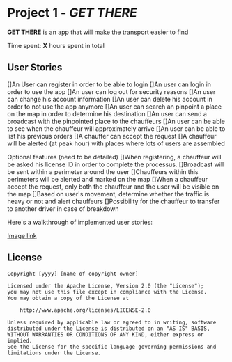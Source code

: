 # Project 1 - *GET THERE*

**GET THERE**  is an app that will make the transport easier to find

Time spent: **X** hours spent in total

## User Stories



[]An User can register in order to be able to login
[]An user can login in order to use the app
[]An user can log out for security reasons
[]An user can change his account information
[]An user can delete his account in order to not use the app anymore
[]An user can search an pinpoint a place on the map in order to determine his destination
[]An user can send a broadcast with the pinpointed place to the chauffeurs
[]An user can be able to see when the chauffeur will approximately arrive
[]An user can be able to list his previous orders
[]A chauffer can accept the request
[]A chauffeur will be alerted (at peak hour) with places where lots of users are assembled



Optional features (need to be detailed)
 []When registering, a chauffeur will be asked his license ID in order to complete the processus.
 []Broadcast will be sent within a perimeter around the user
 []Chauffeurs within this perimeters will be alerted and marked on the map
 []When a chauffeur accept the request, only both the chauffeur and the user will be visible on the map
 []Based on user's movement, determine whether the traffic is heavy or not and alert chauffeurs
 []Possibility for the chauffeur to transfer to another driver in case of breakdown






Here's a walkthrough of implemented user stories:

[Image link]()



## License

    Copyright [yyyy] [name of copyright owner]

    Licensed under the Apache License, Version 2.0 (the "License");
    you may not use this file except in compliance with the License.
    You may obtain a copy of the License at

        http://www.apache.org/licenses/LICENSE-2.0

    Unless required by applicable law or agreed to in writing, software
    distributed under the License is distributed on an "AS IS" BASIS,
    WITHOUT WARRANTIES OR CONDITIONS OF ANY KIND, either express or implied.
    See the License for the specific language governing permissions and
    limitations under the License.
